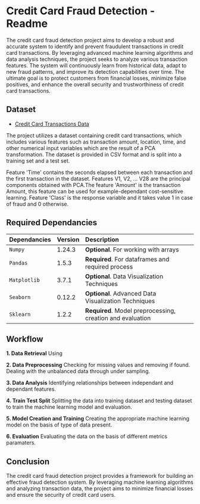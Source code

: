 
# Credit Card Fraud Detection - Readme

The credit card fraud detection project aims to develop a robust and accurate system to identify and prevent fraudulent transactions in credit card transactions.
By leveraging advanced machine learning algorithms and data analysis techniques, the project seeks to analyze various transaction features.
The system will continuously learn from historical data, adapt to new fraud patterns, and improve its detection capabilities over time.
The ultimate goal is to protect customers from financial losses, minimize false positives, and enhance the overall security and trustworthiness of credit card transactions.

## Dataset

 - [Credit Card Transactions Data](https://www.kaggle.com/datasets/mlg-ulb/creditcardfraud)

The project utilizes a dataset containing credit card transactions, which includes various features such as transaction amount, location, time, and other numerical input variables which are the result of a PCA transformation. The dataset is provided in CSV format and is split into a training set and a test set.

Feature 'Time' contains the seconds elapsed between each transaction and the first transaction in the dataset. Features V1, V2, … V28 are the principal components obtained with PCA.The feature 'Amount' is the transaction Amount, this feature can be used for example-dependant cost-sensitive learning. Feature 'Class' is the response variable and it takes value 1 in case of fraud and 0 otherwise.
## Required Dependancies


| Dependancies | Version     | Description                |
| :-------- | :------- | :------------------------- |
| `Numpy` | 1.24.3 | **Optional**. For working with arrays |
| `Pandas` | 1.5.3 | **Required**. For dataframes and required process |
| `Matplotlib` | 3.7.1 | **Optional**. Data Visualization Techniques |
| `Seaborn` | 0.12.2 | **Optional**. Advanced Data Visualization Techniques |
| `Sklearn` | 1.2.2 | **Required**. Model preprocessing, creation and evaluation |




## Workflow

**1. Data Retrieval** Using 

**2. Data Preprocessing** Checking for missing values and removing if found. Dealing with the unbalanced data through under sampling.

**3. Data Analysis** Identifying relationships between independant and dependant features.

**4. Train Test Split** Splitting the data into training dataset and testing dataset to train the machine learning model and evaluation.

**5. Model Creation and Training** Creating the appropriate machine learning model on the basis of type of data present.

**6. Evaluation** Evaluating the data on the basis of different metrics paramaters.


## Conclusion

The credit card fraud detection project provides a framework for building an effective fraud detection system. By leveraging machine learning algorithms and analyzing transaction data, the project aims to minimize financial losses and ensure the security of credit card users.